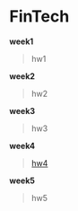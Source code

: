# FinTech
**week1**
 >  hw1  

**week2**
 >  hw2  

**week3**
 >  hw3 

**week4**
 >  [hw4](https://youtu.be/f_6rhW0Ycx0) 
  
**week5**
 > hw5
  
